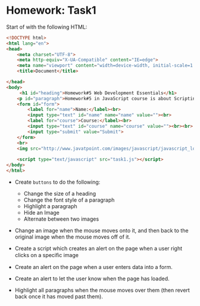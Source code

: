 # Homework: Task1 

Start of with the following HTML:

```html
<!DOCTYPE html>
<html lang="en">
<head>
    <meta charset="UTF-8">
    <meta http-equiv="X-UA-Compatible" content="IE=edge">
    <meta name="viewport" content="width=device-width, initial-scale=1.0">
    <title>Document</title>

</head>
<body>
     <h1 id="heading">Homework#5 Web Development Essentials</h1>
    <p id="paragraph">Homework#5 in JavaScript course is about Scripting and Event Handling DOM!</p>
    <form id="form">
        <label for="name">Name:</label><br>
        <input type="text" id="name" name="name" value=""><br>
        <label for="course">Course:</label><br>
        <input type="text" id="course" name="course" value=""><br><br>
        <input type="submit" value="Submit">
    </form>
    <br>
    <img src="http://www.javatpoint.com/images/javascript/javascript_logo.png">
    
    <script type="text/javascript" src="task1.js"></script>
</body>
</html>
```

- Create `buttons` to do the following: 
  - Change the size of a heading
  - Change the font style of a paragraph
  - Highlight a paragraph
  - Hide an Image
  - Alternate between two images

- Change an image when the mouse moves onto it, and then back to the original image when the mouse moves off of it.

- Create a script which creates an alert on the page when a user right clicks on a speciﬁc image

- Create an alert on the page when a user enters data into a form.

- Create an alert to let the user know when the page has loaded.

- Highlight all paragraphs when the mouse moves over them (then revert back once it has moved past them).
    



